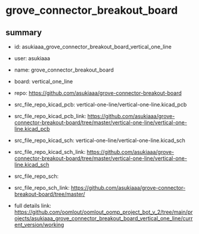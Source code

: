 # grove_connector_breakout_board
 
## summary 
* id: asukiaaa_grove_connector_breakout_board_vertical_one_line
* user: asukiaaa
* name: grove_connector_breakout_board
* board: vertical_one_line
* repo: https://github.com/asukiaaa/grove-connector-breakout-board
* src_file_repo_kicad_pcb: vertical-one-line/vertical-one-line.kicad_pcb
* src_file_repo_kicad_pcb_link: https://github.com/asukiaaa/grove-connector-breakout-board/tree/master/vertical-one-line/vertical-one-line.kicad_pcb
* src_file_repo_kicad_sch: vertical-one-line/vertical-one-line.kicad_sch
* src_file_repo_kicad_sch_link: https://github.com/asukiaaa/grove-connector-breakout-board/tree/master/vertical-one-line/vertical-one-line.kicad_sch

* src_file_repo_sch: 
* src_file_repo_sch_link: https://github.com/asukiaaa/grove-connector-breakout-board/tree/master/
* full details link: https://github.com/oomlout/oomlout_oomp_project_bot_v_2/tree/main/projects/asukiaaa_grove_connector_breakout_board_vertical_one_line/current_version/working  






